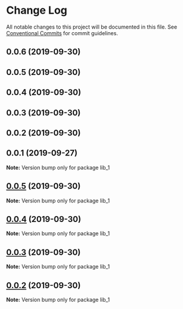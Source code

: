 # Change Log

All notable changes to this project will be documented in this file.
See [Conventional Commits](https://conventionalcommits.org) for commit guidelines.

## 0.0.6 (2019-09-30)



## 0.0.5 (2019-09-30)



## 0.0.4 (2019-09-30)



## 0.0.3 (2019-09-30)



## 0.0.2 (2019-09-30)



## 0.0.1 (2019-09-27)

**Note:** Version bump only for package lib_1





## [0.0.5](https://github.com/sam-asatryan/learn-lerna/compare/v0.0.4...v0.0.5) (2019-09-30)

**Note:** Version bump only for package lib_1





## [0.0.4](https://github.com/sam-asatryan/learn-lerna/compare/v0.0.3...v0.0.4) (2019-09-30)

**Note:** Version bump only for package lib_1





## [0.0.3](https://github.com/sam-asatryan/learn-lerna/compare/v0.0.2...v0.0.3) (2019-09-30)

**Note:** Version bump only for package lib_1





## [0.0.2](https://github.com/sam-asatryan/learn-lerna/compare/v0.0.1...v0.0.2) (2019-09-30)

**Note:** Version bump only for package lib_1
